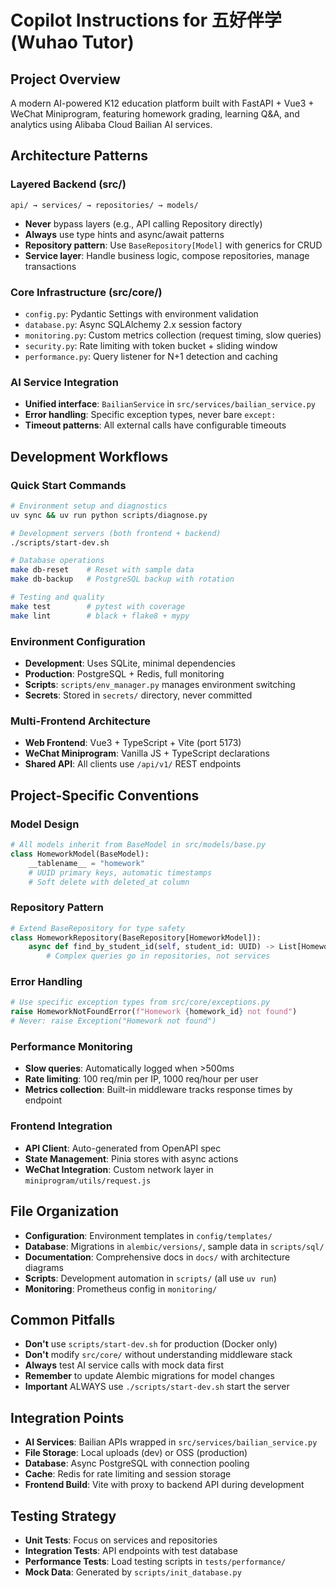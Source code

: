 # Copilot Instructions for 五好伴学 (Wuhao Tutor)

## Project Overview

A modern AI-powered K12 education platform built with FastAPI + Vue3 + WeChat Miniprogram, featuring homework grading, learning Q&A, and analytics using Alibaba Cloud Bailian AI services.

## Architecture Patterns

### Layered Backend (src/)

```
api/ → services/ → repositories/ → models/
```

- **Never** bypass layers (e.g., API calling Repository directly)
- **Always** use type hints and async/await patterns
- **Repository pattern**: Use `BaseRepository[Model]` with generics for CRUD
- **Service layer**: Handle business logic, compose repositories, manage transactions

### Core Infrastructure (src/core/)

- `config.py`: Pydantic Settings with environment validation
- `database.py`: Async SQLAlchemy 2.x session factory
- `monitoring.py`: Custom metrics collection (request timing, slow queries)
- `security.py`: Rate limiting with token bucket + sliding window
- `performance.py`: Query listener for N+1 detection and caching

### AI Service Integration

- **Unified interface**: `BailianService` in `src/services/bailian_service.py`
- **Error handling**: Specific exception types, never bare `except:`
- **Timeout patterns**: All external calls have configurable timeouts

## Development Workflows

### Quick Start Commands

```bash
# Environment setup and diagnostics
uv sync && uv run python scripts/diagnose.py

# Development servers (both frontend + backend)
./scripts/start-dev.sh

# Database operations
make db-reset    # Reset with sample data
make db-backup   # PostgreSQL backup with rotation

# Testing and quality
make test        # pytest with coverage
make lint        # black + flake8 + mypy
```

### Environment Configuration

- **Development**: Uses SQLite, minimal dependencies
- **Production**: PostgreSQL + Redis, full monitoring
- **Scripts**: `scripts/env_manager.py` manages environment switching
- **Secrets**: Stored in `secrets/` directory, never committed

### Multi-Frontend Architecture

- **Web Frontend**: Vue3 + TypeScript + Vite (port 5173)
- **WeChat Miniprogram**: Vanilla JS + TypeScript declarations
- **Shared API**: All clients use `/api/v1/` REST endpoints

## Project-Specific Conventions

### Model Design

```python
# All models inherit from BaseModel in src/models/base.py
class HomeworkModel(BaseModel):
    __tablename__ = "homework"
    # UUID primary keys, automatic timestamps
    # Soft delete with deleted_at column
```

### Repository Pattern

```python
# Extend BaseRepository for type safety
class HomeworkRepository(BaseRepository[HomeworkModel]):
    async def find_by_student_id(self, student_id: UUID) -> List[HomeworkModel]:
        # Complex queries go in repositories, not services
```

### Error Handling

```python
# Use specific exception types from src/core/exceptions.py
raise HomeworkNotFoundError(f"Homework {homework_id} not found")
# Never: raise Exception("Homework not found")
```

### Performance Monitoring

- **Slow queries**: Automatically logged when >500ms
- **Rate limiting**: 100 req/min per IP, 1000 req/hour per user
- **Metrics collection**: Built-in middleware tracks response times by endpoint

### Frontend Integration

- **API Client**: Auto-generated from OpenAPI spec
- **State Management**: Pinia stores with async actions
- **WeChat Integration**: Custom network layer in `miniprogram/utils/request.js`

## File Organization

- **Configuration**: Environment templates in `config/templates/`
- **Database**: Migrations in `alembic/versions/`, sample data in `scripts/sql/`
- **Documentation**: Comprehensive docs in `docs/` with architecture diagrams
- **Scripts**: Development automation in `scripts/` (all use `uv run`)
- **Monitoring**: Prometheus config in `monitoring/`

## Common Pitfalls

- **Don't** use `scripts/start-dev.sh` for production (Docker only)
- **Don't** modify `src/core/` without understanding middleware stack
- **Always** test AI service calls with mock data first
- **Remember** to update Alembic migrations for model changes
- **Important** ALWAYS use `./scripts/start-dev.sh` start the server

## Integration Points

- **AI Services**: Bailian APIs wrapped in `src/services/bailian_service.py`
- **File Storage**: Local uploads (dev) or OSS (production)
- **Database**: Async PostgreSQL with connection pooling
- **Cache**: Redis for rate limiting and session storage
- **Frontend Build**: Vite with proxy to backend API during development

## Testing Strategy

- **Unit Tests**: Focus on services and repositories
- **Integration Tests**: API endpoints with test database
- **Performance Tests**: Load testing scripts in `tests/performance/`
- **Mock Data**: Generated by `scripts/init_database.py`
